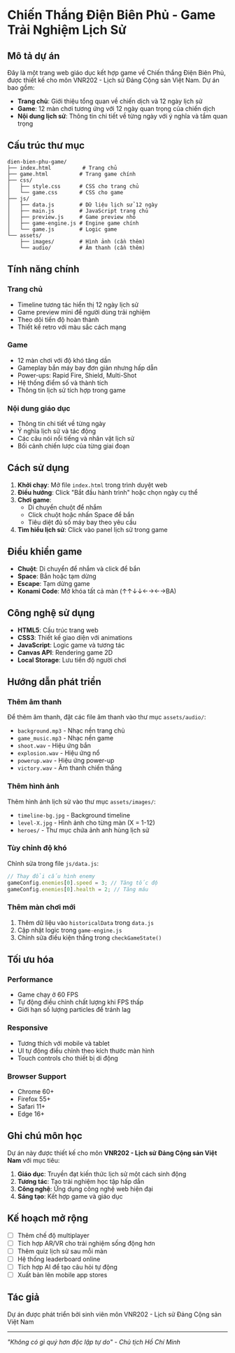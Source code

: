 # Chiến Thắng Điện Biên Phủ - Game Trải Nghiệm Lịch Sử

## Mô tả dự án

Đây là một trang web giáo dục kết hợp game về Chiến thắng Điện Biên Phủ, được thiết kế cho môn VNR202 - Lịch sử Đảng Cộng sản Việt Nam. Dự án bao gồm:

- **Trang chủ**: Giới thiệu tổng quan về chiến dịch và 12 ngày lịch sử
- **Game**: 12 màn chơi tương ứng với 12 ngày quan trọng của chiến dịch
- **Nội dung lịch sử**: Thông tin chi tiết về từng ngày với ý nghĩa và tầm quan trọng

## Cấu trúc thư mục

```
dien-bien-phu-game/
├── index.html          # Trang chủ
├── game.html          # Trang game chính
├── css/
│   ├── style.css      # CSS cho trang chủ
│   └── game.css       # CSS cho game
├── js/
│   ├── data.js        # Dữ liệu lịch sử 12 ngày
│   ├── main.js        # JavaScript trang chủ
│   ├── preview.js     # Game preview nhỏ
│   ├── game-engine.js # Engine game chính
│   └── game.js        # Logic game
└── assets/
    ├── images/        # Hình ảnh (cần thêm)
    └── audio/         # Âm thanh (cần thêm)
```

## Tính năng chính

### Trang chủ
- Timeline tương tác hiển thị 12 ngày lịch sử
- Game preview mini để người dùng trải nghiệm
- Theo dõi tiến độ hoàn thành
- Thiết kế retro với màu sắc cách mạng

### Game
- 12 màn chơi với độ khó tăng dần
- Gameplay bắn máy bay đơn giản nhưng hấp dẫn
- Power-ups: Rapid Fire, Shield, Multi-Shot
- Hệ thống điểm số và thành tích
- Thông tin lịch sử tích hợp trong game

### Nội dung giáo dục
- Thông tin chi tiết về từng ngày
- Ý nghĩa lịch sử và tác động
- Các câu nói nổi tiếng và nhân vật lịch sử
- Bối cảnh chiến lược của từng giai đoạn

## Cách sử dụng

1. **Khởi chạy**: Mở file `index.html` trong trình duyệt web
2. **Điều hướng**: Click "Bắt đầu hành trình" hoặc chọn ngày cụ thể
3. **Chơi game**: 
   - Di chuyển chuột để nhắm
   - Click chuột hoặc nhấn Space để bắn
   - Tiêu diệt đủ số máy bay theo yêu cầu
4. **Tìm hiểu lịch sử**: Click vào panel lịch sử trong game

## Điều khiển game

- **Chuột**: Di chuyển để nhắm và click để bắn
- **Space**: Bắn hoặc tạm dừng
- **Escape**: Tạm dừng game
- **Konami Code**: Mở khóa tất cả màn (↑↑↓↓←→←→BA)

## Công nghệ sử dụng

- **HTML5**: Cấu trúc trang web
- **CSS3**: Thiết kế giao diện với animations
- **JavaScript**: Logic game và tương tác
- **Canvas API**: Rendering game 2D
- **Local Storage**: Lưu tiến độ người chơi

## Hướng dẫn phát triển

### Thêm âm thanh
Để thêm âm thanh, đặt các file âm thanh vào thư mục `assets/audio/`:
- `background.mp3` - Nhạc nền trang chủ
- `game_music.mp3` - Nhạc nền game
- `shoot.wav` - Hiệu ứng bắn
- `explosion.wav` - Hiệu ứng nổ
- `powerup.wav` - Hiệu ứng power-up
- `victory.wav` - Âm thanh chiến thắng

### Thêm hình ảnh
Thêm hình ảnh lịch sử vào thư mục `assets/images/`:
- `timeline-bg.jpg` - Background timeline
- `level-X.jpg` - Hình ảnh cho từng màn (X = 1-12)
- `heroes/` - Thư mục chứa ảnh anh hùng lịch sử

### Tùy chỉnh độ khó
Chỉnh sửa trong file `js/data.js`:
```javascript
// Thay đổi cấu hình enemy
gameConfig.enemies[0].speed = 3; // Tăng tốc độ
gameConfig.enemies[0].health = 2; // Tăng máu
```

### Thêm màn chơi mới
1. Thêm dữ liệu vào `historicalData` trong `data.js`
2. Cập nhật logic trong `game-engine.js`
3. Chỉnh sửa điều kiện thắng trong `checkGameState()`

## Tối ưu hóa

### Performance
- Game chạy ở 60 FPS
- Tự động điều chỉnh chất lượng khi FPS thấp
- Giới hạn số lượng particles để tránh lag

### Responsive
- Tương thích với mobile và tablet
- UI tự động điều chỉnh theo kích thước màn hình
- Touch controls cho thiết bị di động

### Browser Support
- Chrome 60+
- Firefox 55+
- Safari 11+
- Edge 16+

## Ghi chú môn học

Dự án này được thiết kế cho môn **VNR202 - Lịch sử Đảng Cộng sản Việt Nam** với mục tiêu:

1. **Giáo dục**: Truyền đạt kiến thức lịch sử một cách sinh động
2. **Tương tác**: Tạo trải nghiệm học tập hấp dẫn
3. **Công nghệ**: Ứng dụng công nghệ web hiện đại
4. **Sáng tạo**: Kết hợp game và giáo dục

## Kế hoạch mở rộng

- [ ] Thêm chế độ multiplayer
- [ ] Tích hợp AR/VR cho trải nghiệm sống động hơn
- [ ] Thêm quiz lịch sử sau mỗi màn
- [ ] Hệ thống leaderboard online
- [ ] Tích hợp AI để tạo câu hỏi tự động
- [ ] Xuất bản lên mobile app stores

## Tác giả

Dự án được phát triển bởi sinh viên môn VNR202 - Lịch sử Đảng Cộng sản Việt Nam

---

*"Không có gì quý hơn độc lập tự do" - Chủ tịch Hồ Chí Minh*
